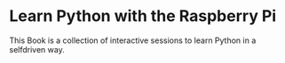 # Learn Python with the Raspberry Pi

This Book is a collection of interactive sessions to learn Python in a selfdriven way.

